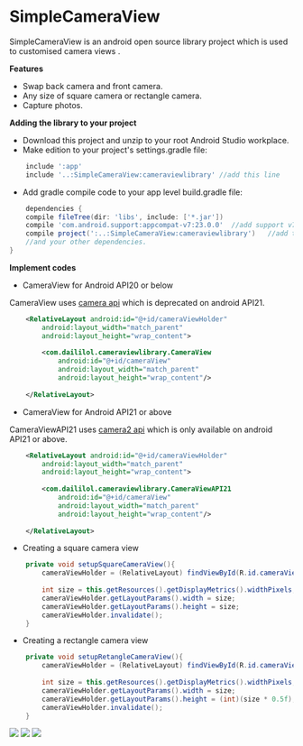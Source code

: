 SimpleCameraView
==========================
SimpleCameraView is an android open source library project which is used to customised camera views .

**Features**
* Swap back camera and front camera.
* Any size of square camera or rectangle camera.
* Capture photos.

**Adding the library to your project**
* Download this project and unzip to your root Android Studio workplace.
* Make edition to your project's settings.gradle file:
```gradle
	include ':app'
	include '..:SimpleCameraView:cameraviewlibrary' //add this line
```
* Add gradle compile code to your app level build.gradle file:
```gradle
	dependencies {
    compile fileTree(dir: 'libs', include: ['*.jar'])
	compile 'com.android.support:appcompat-v7:23.0.0'  //add support v7 library
    compile project(':..:SimpleCameraView:cameraviewlibrary')   //add this library
    //and your other dependencies.
}
```

**Implement codes**

* CameraView for Android API20 or below 

CameraView uses [camera api](http://developer.android.com/reference/android/hardware/Camera.html) which is deprecated on android API21.
```xml
	<RelativeLayout android:id="@+id/cameraViewHolder"
        android:layout_width="match_parent"
        android:layout_height="wrap_content">
        
        <com.daililol.cameraviewlibrary.CameraView
            android:id="@+id/cameraView"
            android:layout_width="match_parent"
            android:layout_height="wrap_content"/>
        
    </RelativeLayout>
```

* CameraView for Android API21 or above

CameraViewAPI21 uses [camera2 api](https://developer.android.com/reference/android/hardware/camera2/package-summary.html) which is only available on android API21 or above.
```xml
	<RelativeLayout android:id="@+id/cameraViewHolder"
        android:layout_width="match_parent"
        android:layout_height="wrap_content">
        
        <com.daililol.cameraviewlibrary.CameraViewAPI21
            android:id="@+id/cameraView"
            android:layout_width="match_parent"
            android:layout_height="wrap_content"/>
        
    </RelativeLayout>
```

* Creating a square camera view

```java
	private void setupSquareCameraView(){
        cameraViewHolder = (RelativeLayout) findViewById(R.id.cameraViewHolder);
		
        int size = this.getResources().getDisplayMetrics().widthPixels;
		cameraViewHolder.getLayoutParams().width = size;
		cameraViewHolder.getLayoutParams().height = size;
        cameraViewHolder.invalidate();
	}
```

* Creating a rectangle camera view

```java
	private void setupRetangleCameraView(){
        cameraViewHolder = (RelativeLayout) findViewById(R.id.cameraViewHolder);
		
        int size = this.getResources().getDisplayMetrics().widthPixels;
		cameraViewHolder.getLayoutParams().width = size;
		cameraViewHolder.getLayoutParams().height = (int)(size * 0.5f);
        cameraViewHolder.invalidate();
	}
```

![](https://github.com/DanielShum/SimpleCameraView/blob/master/screenshot/device-2015-09-22-200319.png)
![](https://github.com/DanielShum/SimpleCameraView/blob/master/screenshot/device-2015-09-22-200711.png)
![](https://github.com/DanielShum/SimpleCameraView/blob/master/screenshot/device-2015-09-22-200900.png)


